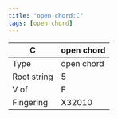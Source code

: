 ```yaml
---
title: "open chord:C"
tags: [open chord]
---
```


|C|open chord|
|---|---|
|Type|open chord|
|Root string|5|
|V of|F|
|Fingering|X32010|


